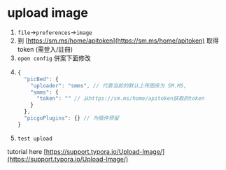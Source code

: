 # upload image

1. `file`→`preferences`→`image`
2. 到 [https://sm.ms/home/apitoken](https://sm.ms/home/apitoken) 取得 token \(需登入/註冊\)
3. `open config` 併案下面修改
4. ```javascript
   {
     "picBed": {
       "uploader": "smms", // 代表当前的默认上传图床为 SM.MS,
       "smms": {
         "token": "" // 从https://sm.ms/home/apitoken获取的token
       }
     },
     "picgoPlugins": {} // 为插件预留
   }
   ```
5. `test upload`

tutorial here [https://support.typora.io/Upload-Image/](https://support.typora.io/Upload-Image/)

